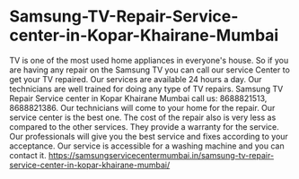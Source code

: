 # Samsung-TV-Repair-Service-center-in-Kopar-Khairane-Mumbai
 TV is one of the most used home appliances in everyone's house. So if you are having any repair on the Samsung TV you can call our service Center to get your TV repaired. Our services are available 24 hours a day. Our technicians are well trained for doing any type of TV repairs. Samsung TV Repair Service center in Kopar Khairane Mumbai  call us: 8688821513, 8688821386. Our technicians will come to your home for the repair. Our service center is the best one. The cost of the repair also is very less as compared to the other services. They provide a warranty for the service. Our professionals will give you the best service and fixes according to your acceptance. Our service is accessible for a washing machine and you can contact it. https://samsungservicecentermumbai.in/samsung-tv-repair-service-center-in-kopar-khairane-mumbai/
